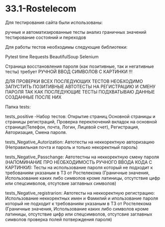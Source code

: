# 33.1-Rostelecom

Для тестирования сайта были использованы:

ручные и автоматизированные тесты
анализ граничных значений
тестирование состояний и переходов

Для работы тестов необходимы следующие библиотеки:

Pytest
time
Requests
BeautifulSoup
Selenium

Страница восстановления пароля (как позитивные, так и негативные тесты) требует РУЧНОЙ ВВОД СИМВОЛОВ С КАРТИНКИ !!!


ДЛЯ ПРОВЕРКИ ВСЕХ ПОСЛЕДУЮЩИХ ТЕСТОВ НЕОБХОДИМО ЗАПУСТИТЬ ПОЗИТИВНЫЕ АВТОТЕСТЫ НА РЕГИСТРАЦИЮ И СМЕНУ ПАРОЛЯ ТАК КАК ПОСЛЕДУЮЩИЕ ТЕСТЫ ПОДХВАТЫВАЮ ДАННЫЕ СОЗДАННЫЕ ПОСЛЕ НИХ

Папка tests:

tests_positive -Набор тестов: Открытие страниц Основной страницы и страницы регистраций, Проверка переключений вкладок на основной странице(Телефон, почта, Логин, Лицевой счет), Регистрация, Авторизация, Смена пароля.

tests_Negative_Autorization: Автотесты на неккоректную авторизацию (Неправильная почта и пароль и только некоректный пароль)

tests_Negative_Passchange: Автотестны на неккоректную смену пароля (НАПОМИНАНИЕ ПРО НЕОБХОДИМОСТЬ РУЧНОГО ВВОДА КОДА С КАРТИНКИ): Тесты на использование пароля который не подходит к требованиям указаным в ТЗ от Ростелекома (Граничные значения, Использование каких либо символов кроме латиницы, отсутствие цифр или спецсимволов, отсутсвие заглавных символов)

tests_Negative_registrarion: Автотесты на неккоректную регистрацию: Использование неккоректных имен и Фамилий и ипользование пароля который не подходит к требованиям указаным в ТЗ от Ростелекома (Граничные значения, Использование каких либо символов кроме латиницы, отсутствие цифр или спецсимволов, отсутсвие заглавных символов проверка полей потверждения пароля)
